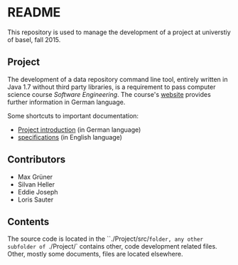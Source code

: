 README
==========

This repository is used to manage the development of a project at universtiy of basel, fall 2015.

Project
---------

The development of a data repository command line tool, entirely written in Java 1.7 without third party libraries, is a requirement to pass computer science course
*Software Engineering*. The course's [website](http://http://informatik.unibas.ch/hs2015/software-engineering/) provides further information in German language.

Some shortcuts to important documentation:

* [Project introduction](http://informatik.unibas.ch/fileadmin/Lectures/HS2015/software-engineering/SoftwareProjekt.pdf) (in German language)
* [specifications](http://informatik.unibas.ch/fileadmin/Lectures/HS2015/software-engineering/specifications.pdf) (in English language)

Contributors
-----------

* Max Grüner
* Silvan Heller
* Eddie Joseph
* Loris Sauter

Contents
-----------

The source code is located in the ``./Project/src/`folder, any other subfolder of `./Project/` contains other, code development related files.
Other, mostly some documents, files are located elsewhere.